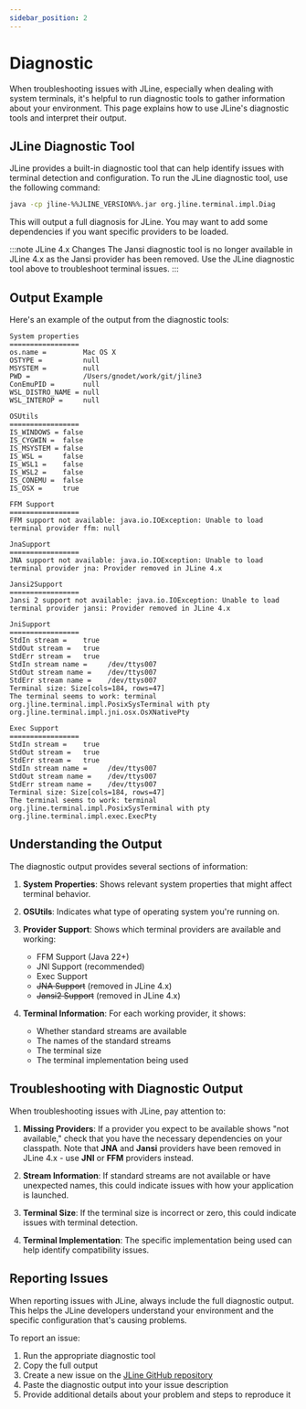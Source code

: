 ```yaml
---
sidebar_position: 2
---
```


# Diagnostic

When troubleshooting issues with JLine, especially when dealing with system terminals, it's helpful to run diagnostic tools to gather information about your environment. This page explains how to use JLine's diagnostic tools and interpret their output.

## JLine Diagnostic Tool

JLine provides a built-in diagnostic tool that can help identify issues with terminal detection and configuration. To run the JLine diagnostic tool, use the following command:

```bash
java -cp jline-%%JLINE_VERSION%%.jar org.jline.terminal.impl.Diag
```

This will output a full diagnosis for JLine. You may want to add some dependencies if you want specific providers to be loaded.

:::note JLine 4.x Changes
The Jansi diagnostic tool is no longer available in JLine 4.x as the Jansi provider has been removed. Use the JLine diagnostic tool above to troubleshoot terminal issues.
:::

## Output Example

Here's an example of the output from the diagnostic tools:

```
System properties
=================
os.name =         Mac OS X
OSTYPE =          null
MSYSTEM =         null
PWD =             /Users/gnodet/work/git/jline3
ConEmuPID =       null
WSL_DISTRO_NAME = null
WSL_INTEROP =     null

OSUtils
=================
IS_WINDOWS = false
IS_CYGWIN =  false
IS_MSYSTEM = false
IS_WSL =     false
IS_WSL1 =    false
IS_WSL2 =    false
IS_CONEMU =  false
IS_OSX =     true

FFM Support
=================
FFM support not available: java.io.IOException: Unable to load terminal provider ffm: null

JnaSupport
=================
JNA support not available: java.io.IOException: Unable to load terminal provider jna: Provider removed in JLine 4.x

Jansi2Support
=================
Jansi 2 support not available: java.io.IOException: Unable to load terminal provider jansi: Provider removed in JLine 4.x

JniSupport
=================
StdIn stream =    true
StdOut stream =   true
StdErr stream =   true
StdIn stream name =     /dev/ttys007
StdOut stream name =    /dev/ttys007
StdErr stream name =    /dev/ttys007
Terminal size: Size[cols=184, rows=47]
The terminal seems to work: terminal org.jline.terminal.impl.PosixSysTerminal with pty org.jline.terminal.impl.jni.osx.OsXNativePty

Exec Support
=================
StdIn stream =    true
StdOut stream =   true
StdErr stream =   true
StdIn stream name =     /dev/ttys007
StdOut stream name =    /dev/ttys007
StdErr stream name =    /dev/ttys007
Terminal size: Size[cols=184, rows=47]
The terminal seems to work: terminal org.jline.terminal.impl.PosixSysTerminal with pty org.jline.terminal.impl.exec.ExecPty
```

## Understanding the Output

The diagnostic output provides several sections of information:

1. **System Properties**: Shows relevant system properties that might affect terminal behavior.

2. **OSUtils**: Indicates what type of operating system you're running on.

3. **Provider Support**: Shows which terminal providers are available and working:
   - FFM Support (Java 22+)
   - JNI Support (recommended)
   - Exec Support
   - ~~JNA Support~~ (removed in JLine 4.x)
   - ~~Jansi2 Support~~ (removed in JLine 4.x)

4. **Terminal Information**: For each working provider, it shows:
   - Whether standard streams are available
   - The names of the standard streams
   - The terminal size
   - The terminal implementation being used

## Troubleshooting with Diagnostic Output

When troubleshooting issues with JLine, pay attention to:

1. **Missing Providers**: If a provider you expect to be available shows "not available," check that you have the necessary dependencies on your classpath. Note that **JNA** and **Jansi** providers have been removed in JLine 4.x - use **JNI** or **FFM** providers instead.

2. **Stream Information**: If standard streams are not available or have unexpected names, this could indicate issues with how your application is launched.

3. **Terminal Size**: If the terminal size is incorrect or zero, this could indicate issues with terminal detection.

4. **Terminal Implementation**: The specific implementation being used can help identify compatibility issues.

## Reporting Issues

When reporting issues with JLine, always include the full diagnostic output. This helps the JLine developers understand your environment and the specific configuration that's causing problems.

To report an issue:

1. Run the appropriate diagnostic tool
2. Copy the full output
3. Create a new issue on the [JLine GitHub repository](https://github.com/jline/jline3/issues)
4. Paste the diagnostic output into your issue description
5. Provide additional details about your problem and steps to reproduce it
